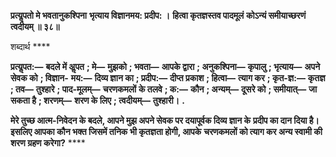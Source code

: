**प्रत्यॢपतो मे भवतानुकश्पिना** **भृत्याय विज्ञानमय: प्रदीप: ।** **हित्वा कृतज्ञस्तव पादमूलं** **कोऽन्यं समीयाच्छरणं त्वदीयम् ॥ ३८॥** 

शब्दार्थ **** 

**प्रत्यॢपत:—** **बदले में अॢपत** **; मे—** **मुझको** **; भवता—** **आपके द्वारा** **; अनुकश्पिना—** **कृपालु** **; भृत्याय—** **अपने सेवक को** **; विज्ञान-** **मय:—** **दिव्य ज्ञान का** **; प्रदीप:—** **दीप्त प्रकाश** **; हित्वा—** **त्याग कर** **; कृत-ज्ञ:—** **कृतज्ञ** **; तव—** **तुश्हारे** **; पाद-मूलम्—** **चरणकमलों** **के तलवे** **; क:—** **कौन** **; अन्यम्—** **दूसरे को** **; समीयात्—** **जा सकता है** **; शरणम्—** **शरण के लिए** **; त्वदीयम्—** **तुश्हारी।** **.** 

**मेरे तुच्छ आत्म-निवेदन के बदले, आपने मुझ अपने सेवक पर दयापूर्वक दिव्य ज्ञान के** **प्रदीप का दान दिया है। इसलिए आपका कौन भक्त जिसमें तनिक भी कृतज्ञता होगी, आपके** **चरणकमलों को त्याग कर अन्य स्वामी की शरण ग्रहण करेगा?** **** 